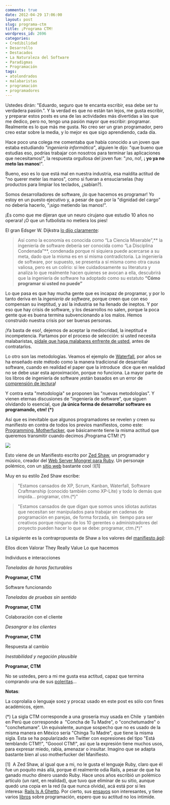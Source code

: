 ```yaml
---
comments: true
date: 2012-04-29 17:06:00
layout: post
slug: programa-ctm
title: ¡Programa CTM!
wordpress_id: 2696
categories:
- Credibilidad
- Desarrollo
- Destacados
- La Naturaleza del Software
- Paradigmas
- Programación
tags:
- atolondrados
- malabaristas
- programación
- programadores
---
```


Ustedes dirán: "Eduardo, seguro que te encanta escribir, esa debe ser tu verdadera pasión.". Y la verdad es que no están tan lejos, me gusta escribir, y preparar estos posts es una de las actividades más divertidas a las que me dedico, pero no, tengo una pasión mayor que escribir: programar. Realmente es lo que más me gusta. No creo ser un gran programador, pero creo estar sobre la media, y lo mejor es que sigo aprendiendo, cada día.

Hace poco una colega me comentaba que había conocido a un joven que estaba estudiando _"ingeniería informática"_, alguien le dijo: "que bueno que estudias eso, podrías trabajar con nosotros para terminar las aplicaciones que necesitamos!", la respuesta orgullosa del joven fue: "¡no, no!, ¡ **yo ya no meto las manos**!".

Bueno, eso es lo que está mal en nuestra industria, esa maldita actitud de "no querer meter las manos", como si fueran a ensuciarselas (hay productos para limpiar los teclados, ¿sabían?).

Somos desarrolladores de software, ¡lo que hacemos es programar! Yo estoy en un puesto ejecutivo y, a pesar de que por la "dignidad del cargo" no debería hacerlo, "¡sigo metiendo las manos!".

¡Es como que me dijeran que un neuro cirujano que estudio 10 años no operara! ¡O que un futbolista no metiera los pies!

El gran Edsger W. Dijkstra [lo dijo claramente](http://www.lnds.net/blog/2010/01/la-disciplina-condenada.html):


> Así como la economía es conocida como “La Ciencia Miserable”,** la ingeniería de software debería ser conocida como “La Disciplina Condenada”**, condenada porque ni siquiera puede acercarse a su meta, dado que la misma es en sí misma contradictoria. La ingeniería de software, por supuesto, se presenta a sí misma como otra causa valiosa, pero es un colirio: si lee cuidadosamente su literatura y analiza lo que realmente hacen quienes se avocan a ella, descubrirá que la ingeniería de software ha adoptado como su estatuto **“Cómo programar si usted no puede”**


Lo que pasa es que hay mucha gente que es incapaz de programar, y por lo tanto deriva en la _ingeniería de software_, porque creen que con eso compensan su ineptitud, y así la industria se ha llenado de ineptos. Y por eso que hay crisis de software, y los desarrollos no salen, porque la poca gente que es buena termina subvencionando a los malos. Hemos construido nuestra crisis por ser buenas personas.

¡Ya basta de eso!, dejemos de aceptar la mediocridad, la ineptitud e incompetencia. Partamos por el proceso de selección: si usted necesita malabaristas, [pídale que haga malabares enfrente de usted](http://www.lnds.net/blog/2010/12/como-contratar-malabaristas.html), antes de contratarlos.

Lo otro son las metodologías. Veamos el ejemplo de [Waterfall](http://en.wikipedia.org/wiki/Waterfall_model), por años se ha enseñado este método como la manera tradicional de desarrollar software, cuando en realidad el paper que la introduce  dice que en realidad no se debe usar esta aproximación, porque no funciona. La mayor parte de los libros de ingeniería de software ¡están basados en un error de [comprensión de lectura](http://www.lnds.net/blog/2011/11/comprensin-de-lectura.html)!

Y contra esta "metodología" se proponen las "nuevas metodologías". Y vienen eternas discusiones de "ingeniería de software", que siguen olvidando lo esencial, que **¡la única forma de desarrollar software es programando, ctm! (*)**

Así que es inevitable que algunos programadores se revelen y creen su manifiesto en contra de todos los previos manifiestos, como este: [Programming, Motherfucker](http://programming-motherfucker.com/), que básicamente tiene la misma actitud que queremos transmitir cuando decimos ¡Programa CTM! (*)


[![](http://www.lnds.net/blog/wp-content/uploads/2012/04/programming-motherfucker.png)](http://www.lnds.net/blog/wp-content/uploads/2012/04/programming-motherfucker.png)







Esto viene de un Manifiesto escrito por [Zed Shaw](http://zedshaw.com/), un programador y músico, creador del [Web Server Mongrel para Ruby](http://rubyforge.org/projects/mongrel/). Un personaje polémico, con un [sitio web](http://zedshaw.com/) bastante cool :)[1]




Muy en su estilo Zed Shaw escribe:





> 

> 
> "Estamos cansados de XP, Scrum, Kanban, Waterfall, Software Craftmanship (conocido también como XP-Lite) y todo lo demás que impida... programar, ctm.(*)"
> 
> 

> 
> "Estamos cansados de que digan que somos unos idiotas autistas que necesitan ser manipulados para trabajar en cadenas de programación en parejas, de forma forzada, sin  tiempo para ser creativos porque ninguno de los 10 gerentes o administradores del proyecto pueden hacer lo que se debe: programar, ctm.(*)"
> 
> 





La siguiente es la contrapropuesta de Shaw a los valores del [manifiesto ágil](http://agilemanifesto.org/iso/es/):










Ellos dicen Valorar
They Really Value
Lo que hacemos





Individuos e interacciones


_Toneladas de horas facturables_


**Programar, CTM**






Software funcionando


_Toneladas de pruebas sin sentido_


**Programar, CTM**






Colaboración con el cliente


_Desangrar a los clientes_


**Programar, CTM**






Respuesta al cambio


_Inestabilidad y negación plausible_


**Programar, CTM**






No se ustedes, pero a mi me gusta esa actitud, capaz que termina comprando una de sus [poleritas](http://programming-motherfucker.com/buy.html)...




**Notas**:




La coprolalia o lenguaje soez y procaz usado en este post es sólo con fines académicos, ejem.




(*) La sigla CTM corresponde a una grosería muy usada en Chile  y también en Perú que corresponde a  "Concha de Tu Madre", o "conchetumadre" o "conchetumare". Un equivalente, aunque sospecho que no es usado de la misma manera en México sería "Chinga Tu Madre", que tiene la misma sigla. Esta se ha popularizado en Twitter con expresiones del tipo "Está temblando CTM!!", "Gooool CTM!", así que la expresión tiene muchos usos, para expresar miedo, rabia, amenazar o insultar. Imagino que se adapta bastante bien al uso motherfucker del Manifiesto.




[1]  A Zed Shaw, al igual que a mi, no le gusta el lenguaje Ruby, claro que él fue un poquito más allá, porque él realmente odia Rails, a pesar de que ha ganado mucho dinero usando Ruby. Hace unos años escribió un polémico artículo (un rant, en realidad), que tuvo que eliminar de su sitio, aunque quedó una copia en la red (la que nunca olvida), acá está por si les interesa: [Rails Is A Ghetto](http://www.zedshaw.com.sharedcopy.com/rants/51489cec9386f7c13f69b3a58cd50b02.html). Por cierto, sus [ensayos](http://zedshaw.com/essays/) son interesantes, y tiene varios [libros](http://learncodethehardway.org/) sobre programación, espero que su actitud no los intimide.
